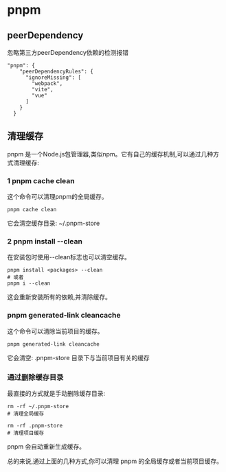 # pnpm

## peerDependency

忽略第三方peerDependency依赖的检测报错

```
"pnpm": {
    "peerDependencyRules": {
      "ignoreMissing": [
        "webpack",
        "vite",
        "vue"
      ]
    }
  }
```

## 清理缓存

pnpm 是一个Node.js包管理器,类似npm。它有自己的缓存机制,可以通过几种方式清理缓存:

### 1 pnpm cache clean

这个命令可以清理pnpm的全局缓存。

```
pnpm cache clean
```

它会清空缓存目录: 	~/.pnpm-store

### 2 pnpm install --clean

在安装包时使用--clean标志也可以清空缓存。

```
pnpm install <packages> --clean
# 或者
pnpm i --clean
```

这会重新安装所有的依赖,并清除缓存。

### pnpm generated-link cleancache

这个命令可以清除当前项目的缓存。

```
pnpm generated-link cleancache
```

它会清空:	.pnpm-store 目录下与当前项目有关的缓存

### 通过删除缓存目录

最直接的方式就是手动删除缓存目录:

```
rm -rf ~/.pnpm-store 
# 清理全局缓存

rm -rf .pnpm-store 
# 清理项目缓存
```

pnpm 会自动重新生成缓存。

总的来说,通过上面的几种方式,你可以清理 pnpm 的全局缓存或者当前项目缓存。